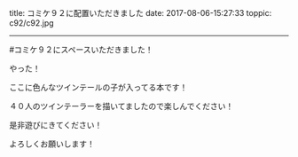 
title: コミケ９２に配置いただきました
date: 2017-08-06-15:27:33
toppic: c92/c92.jpg

---

#コミケ９２にスペースいただきました！

やった！

ここに色んなツインテールの子が入ってる本です！

４０人のツインテーラーを描いてましたので楽しんでください！

是非遊びにきてください！

よろしくお願いします！
